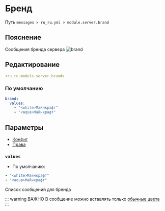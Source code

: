 # Бренд
Путь `messages > ru_ru.yml > module.server.brand`

## Пояснение
Сообщения бренда сервера
![brand](/brand.png)

## Редактирование
```yaml
<ru_ru.module.server.brand>
```

### По умолчанию
```yaml
brand:
  values:
    - "<white>Майнкрафт"
    - "<aqua>Майнкрафт"
```

## Параметры

- [Конфиг](/ru/config/module/server/brand/)
- [Права](/ru/permissions/module/server/brand/)

### `values`
- По умолчанию:
```yaml
- "<white>Майнкрафт"
- "<aqua>Майнкрафт"
```

Список сообщений для бренда

::: warning ВАЖНО
В сообщение можно вставлять только [обычные цвета](#доступные-цвета)
:::

<!--@include: @/ru/parts/color.md-->

